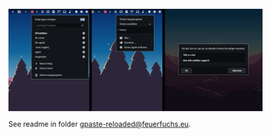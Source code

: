 ![Preview](preview.png)

See readme in folder [gpaste-reloaded@feuerfuchs.eu](./gpaste-reloaded@feuerfuchs.eu).
